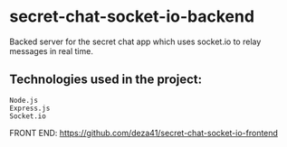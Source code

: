 # secret-chat-socket-io-backend

Backed server for the secret chat app which uses socket.io to relay messages in real time.

## Technologies used in the project:
```
Node.js
Express.js
Socket.io
```

FRONT END:  https://github.com/deza41/secret-chat-socket-io-frontend
